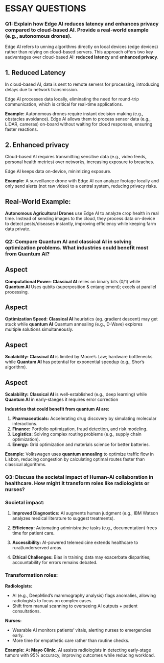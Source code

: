 # ESSAY QUESTIONS
### **Q1:** Explain how **Edge AI** reduces latency and enhances privacy compared to cloud-based AI. Provide a real-world example (e.g., autonomous drones).

Edge AI refers to unning algorithms directly on local devices (edge devices) rather than relying on cloud-based servers. This approach offers two key aadvantages over cloud-based AI: **reduced latency** and **enhanced privacy**.
## 1. Reduced Latency
In cloud-based AI, data is sent to remote servers for processing, introducing delays due to network transmission.

Edge AI processes data locally, eliminating the need for round-trip communication, which is critical for real-time applications.

**Example:** Autonomous drones require instant decision-making (e.g., obstacles avoidance). Edge AI allows them to process sensor data (e.g., LiDAR, cameras) on-board without waiting for cloud responses, ensuring faster reactions.

## 2. Enhanced privacy
Cloud-based AI requires transmitting sensitive data (e.g., video feeds, personal health metrics) over networks, increasing exposure to breaches.

Edge AI keeps data on-device, minimizing exposure.

**Example:** A surveillance drone with Edge AI can analyze footage locally and only send alerts (not raw video) to a central system, reducing privacy risks.

## Real-World Example:
**Autonomous Agricultural Drones** use Edge AI to analyze crop health in real time. Instead of sending images to the cloud, they process data on-device to detect pests/diseases instantly, improving efficiency while keeping farm data private.

### **Q2:** Compare Quantum AI and classical AI in solving optimization problems. What industries could benefit most from Quantum AI?
## Aspect
**Computational Power:** **Classical AI** relies on binary bits (0/1) while **Quantum AI** Uses qubits (superposition & entanglement); excels at parallel processing.

## Aspect
**Optimization Speed:** **Classical AI** heuristics (eg. gradient descent) may get stuck while **quantum AI** Quantum annealing (e.g., D-Wave) explores multiple solutions simultaneously.

## Aspect
**Scalability:** **Classical AI** is limited by Moore’s Law; hardware bottlenecks while **Quantum AI** has potential for exponential speedup (e.g., Shor’s algorithm).

## Aspect
**Scalability:** **Classical AI** is well-established (e.g., deep learning) while **Quantum AI** in early-staeges it requires error correction

**Industries that could benefit from quantum AI are:**
1. **Pharmaceuticals:** Accelerating drug discovery by simulating molecular interactions.
2. **Finance:** Portfolio optimization, fraud detection, and risk modeling.
3. **Logistics:** Solving complex routing problems (e.g., supply chain optimization).
4. **Energy:** Grid optimization and materials science for better batteries.

**Example:** Volkswagen uses **quantum annealing** to optimize traffic flow in Lisbon, reducing congestion by calculating optimal routes faster than classical algorithms.

### **Q3:** Discuss the societal impact of **Human-AI collaboration** in healthcare. How might it transform roles like radiologists or nurses?
### Societal impact:
1. **Improved Diagnostics:** AI augments human judgment (e.g., IBM Watson analyzes medical literature to suggest treatments).

2. **Efficiency:** Automating administrative tasks (e.g., documentation) frees time for patient care.

3. **Accessibility:** AI-powered telemedicine extends healthcare to rural/underserved areas.

4. **Ethical Challenges:** Bias in training data may exacerbate disparities; accountability for errors remains debated.
### Transformation roles:
**Radiologists:**
- AI (e.g., DeepMind’s mammography analysis) flags anomalies, allowing radiologists to focus on complex cases.
- Shift from manual scanning to overseeing AI outputs + patient consultations.

**Nurses:**
- Wearable AI monitors patients’ vitals, alerting nurses to emergencies early.
- More time for empathetic care rather than routine checks.

**Example:** At **Mayo Clinic**, AI assists radiologists in detecting early-stage tumors with 95% accuracy, improving outcomes while reducing workload.

